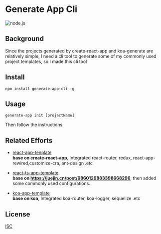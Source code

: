 # Generate App Cli

![node.js](https://img.shields.io/badge/issues-welecome-green)

## Background

Since the projects generated by create-react-app and koa-generate are relatively simple, I need a cli tool to generate some of my commonly used project templates, so I made this cli tool

## Install

```shell
npm install generate-app-cli -g
```

## Usage

```shell
generate-app init [projectName]
```

Then follow the instructions

## Related Efforts

- [react-app-tenplate](https://github.com/include-all/react-app-template)  
  **base on create-react-app**, Integrated react-router, redux, react-app-rewired,customize-cra, ant-design .etc

- [react-ts-app-template](https://github.com/include-all/react-ts-app-template)  
  **base on https://juejin.cn/post/6860129883398668296**, then added some commonly used configurations.

- [koa-app-template](https://github.com/include-all/koa-app-template)  
  **base on koa**, Integrated koa-router, koa-logger, sequelize .etc

## License

[ISC](https://opensource.org/licenses/ISC)
